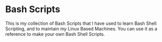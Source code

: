 # Bash Scripts

This is my collection of Bash Scripts that I have used to learn Bash Shell Scripting, and to maintain my Linux Based Machines. You can use it as a reference to make your own Bash Shell Scripts.
